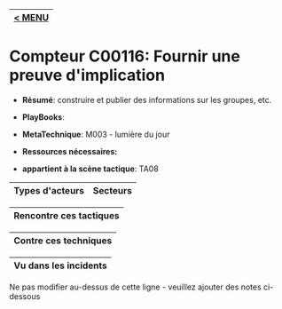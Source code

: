|[< MENU](../README.md)|
|---|
# Compteur C00116: Fournir une preuve d'implication

* **Résumé**: construire et publier des informations sur les groupes, etc.

* **PlayBooks**:

* **MetaTechnique**: M003 - lumière du jour

* **Ressources nécessaires:**

* **appartient à la scène tactique**: TA08


|Types d'acteurs |Secteurs |
|----------- |------- |



|Rencontre ces tactiques |
|---------------------- |



|Contre ces techniques |
|------------------------- |



|Vu dans les incidents |
|----------------- |


Ne pas modifier au-dessus de cette ligne - veuillez ajouter des notes ci-dessous